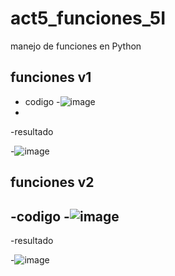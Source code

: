 # act5_funciones_5I
manejo de funciones en Python
## funciones v1
- codigo
-![image](https://github.com/user-attachments/assets/d797f8a9-610a-4f46-95b7-8cd1892aa60f)
-
-resultado

-![image](https://github.com/user-attachments/assets/6718ab86-dfd1-4d41-9359-42b72e2f9e09)

## funciones v2
-codigo
-![image](https://github.com/user-attachments/assets/83bfbb3c-074d-44e1-bb5c-74b9bafa1459)
-
-resultado

-![image](https://github.com/user-attachments/assets/7b9f17dd-c4fc-41ed-baf8-39d042cf5918)




